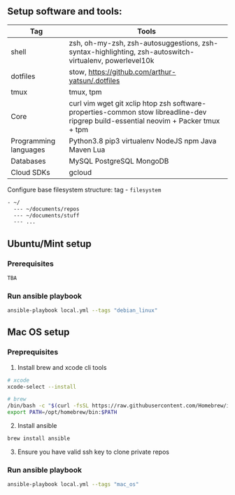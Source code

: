 
## Setup software and tools:
| Tag                  | Tools                                                                                                                              |
|----------------------|------------------------------------------------------------------------------------------------------------------------------------|
| shell                | zsh, oh-my-zsh, zsh-autosuggestions, zsh-syntax-highlighting, zsh-autoswitch-virtualenv, powerlevel10k                             |
| dotfiles             | stow, https://github.com/arthur-yatsun/.dotfiles                                                                                   |
| tmux                 | tmux, tpm                                                                                                                          |
| Core                 | curl vim wget git xclip htop zsh software-properties-common stow libreadline-dev ripgrep build-essential neovim + Packer tmux + tpm |
| Programming languages | Python3.8 pip3 virtualenv NodeJS npm Java Maven Lua                                                                                |
| Databases            | MySQL PostgreSQL MongoDB                                                                                                           |
| Cloud SDKs           | gcloud                                                                                                                             |


Configure base filesystem structure:
tag - `filesystem`
```bash
- ~/ 
  --- ~/documents/repos
  --- ~/documents/stuff
  --- ...
```

## Ubuntu/Mint setup

### Prerequisites

```bash
TBA
```

### Run ansible playbook

```bash
ansible-playbook local.yml --tags "debian_linux"
```

## Mac OS setup

### Preprequisites
1. Install brew and xcode cli tools
```bash
# xcode
xcode-select --install

# brew
/bin/bash -c "$(curl -fsSL https://raw.githubusercontent.com/Homebrew/install/master/install.sh)"
export PATH=/opt/homebrew/bin:$PATH
```

2. Install ansible

```bash
brew install ansible
```

3. Ensure you have valid ssh key to clone private repos

### Run ansible playbook

```bash
ansible-playbook local.yml --tags "mac_os"
```

